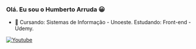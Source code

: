 ### Olá. Eu sou o Humberto Arruda 😀
- 🌱 Cursando: Sistemas de Informação - Unoeste. Estudando: Front-end - Udemy.
  
[![Youtube](https://img.shields.io/badge/YouTube-FF0000?style=for-the-badge&logo=youtube&logoColor=white)](https://www.youtube.com/@tempbetoarruda)

